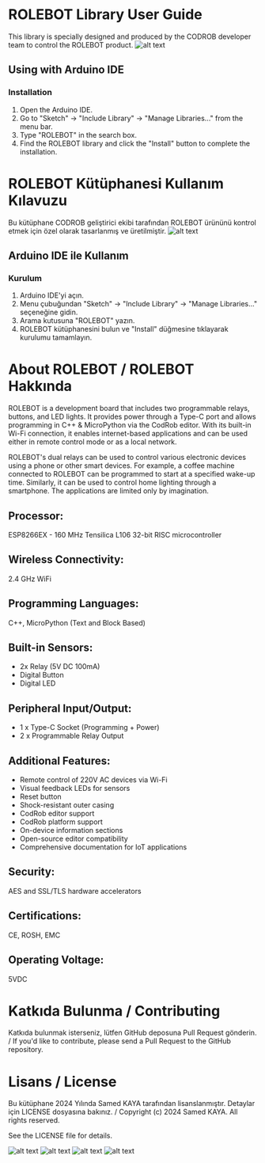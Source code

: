 # ROLEBOT Library User Guide
This library is specially designed and produced by the CODROB developer team to control the ROLEBOT product.
![alt text](<images/1.png>)

## Using with Arduino IDE

### Installation

1. Open the Arduino IDE.
2. Go to "Sketch" -> "Include Library" -> "Manage Libraries..." from the menu bar.
3. Type "ROLEBOT" in the search box.
4. Find the ROLEBOT library and click the "Install" button to complete the installation.

# ROLEBOT Kütüphanesi Kullanım Kılavuzu
Bu kütüphane CODROB geliştirici ekibi tarafından ROLEBOT ürününü kontrol etmek için özel olarak tasarlanmış ve üretilmiştir.
![alt text](<images/1.png>)

## Arduino IDE ile Kullanım

### Kurulum

1. Arduino IDE'yi açın.
2. Menu çubuğundan "Sketch" -> "Include Library" -> "Manage Libraries..." seçeneğine gidin.
3. Arama kutusuna "ROLEBOT" yazın.
4. ROLEBOT kütüphanesini bulun ve "Install" düğmesine tıklayarak kurulumu tamamlayın.

# About ROLEBOT / ROLEBOT Hakkında
ROLEBOT is a development board that includes two programmable relays, buttons, and LED lights. It provides power through a Type-C port and allows programming in C++ & MicroPython via the CodRob editor. With its built-in Wi-Fi connection, it enables internet-based applications and can be used either in remote control mode or as a local network.

ROLEBOT's dual relays can be used to control various electronic devices using a phone or other smart devices. For example, a coffee machine connected to ROLEBOT can be programmed to start at a specified wake-up time. Similarly, it can be used to control home lighting through a smartphone. The applications are limited only by imagination.

## Processor:
ESP8266EX - 160 MHz Tensilica L106 32-bit RISC microcontroller

## Wireless Connectivity:
2.4 GHz WiFi

## Programming Languages:
C++, MicroPython (Text and Block Based)

## Built-in Sensors:
- 2x Relay (5V DC 100mA)
- Digital Button
- Digital LED

## Peripheral Input/Output:
- 1 x Type-C Socket (Programming + Power)
- 2 x Programmable Relay Output

## Additional Features:
- Remote control of 220V AC devices via Wi-Fi
- Visual feedback LEDs for sensors
- Reset button
- Shock-resistant outer casing
- CodRob editor support
- CodRob platform support
- On-device information sections
- Open-source editor compatibility
- Comprehensive documentation for IoT applications

## Security:
AES and SSL/TLS hardware accelerators

## Certifications:
CE, ROSH, EMC

## Operating Voltage:
5VDC

# Katkıda Bulunma / Contributing
Katkıda bulunmak isterseniz, lütfen GitHub deposuna Pull Request gönderin. / If you'd like to contribute, please send a Pull Request to the GitHub repository.

# Lisans / License
Bu kütüphane 2024 Yılında Samed KAYA tarafından lisanslanmıştır. Detaylar için LICENSE dosyasına bakınız. / Copyright (c) 2024 Samed KAYA. All rights reserved.

See the LICENSE file for details.

![alt text](<images/2.png>)
![alt text](<images/3.png>)
![alt text](<images/4.png>)
![alt text](<images/5.png>)

